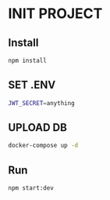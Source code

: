 # INIT PROJECT

## Install

```bash
npm install
```

## SET .ENV

```bash
JWT_SECRET=anything
```

## UPLOAD DB

```bash
docker-compose up -d
```

## Run

```bash
npm start:dev
```
